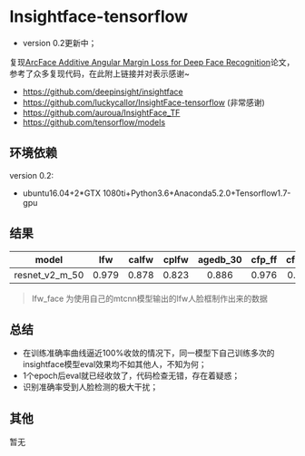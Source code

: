 # Insightface-tensorflow

* version 0.2更新中；

复现[ArcFace Additive Angular Margin Loss for Deep Face Recognition](https://arxiv.org/abs/1801.07698)论文，参考了众多复现代码，在此附上链接并对表示感谢~

* https://github.com/deepinsight/insightface
* https://github.com/luckycallor/InsightFace-tensorflow (非常感谢)
* https://github.com/auroua/InsightFace_TF
* https://github.com/tensorflow/models

## 环境依赖

version 0.2:

* ubuntu16.04+2*GTX 1080ti+Python3.6+Anaconda5.2.0+Tensorflow1.7-gpu

## 结果

|model|lfw|calfw|cplfw|agedb_30|cfp_ff|cfp_fp|lfw_face|
|:----:|:----:|:----:|:----:|:----:|:----:|:----:|:----:|
|resnet_v2_m_50|0.979|0.878|0.823|0.886|0.976|0.904|0.866|

>lfw_face 为使用自己的mtcnn模型输出的lfw人脸框制作出来的数据

## 总结

* 在训练准确率曲线逼近100%收敛的情况下，同一模型下自己训练多次的insightface模型eval效果均不如其他人，不知为何；
* 1个epoch后eval就已经收敛了，代码检查无错，存在着疑惑；
* 识别准确率受到人脸检测的极大干扰；

## 其他

暂无